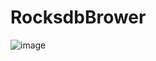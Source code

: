 # RocksdbBrower

![image](https://github.com/user-attachments/assets/4d751502-6f91-46e2-99a8-80a84ec2e891)
